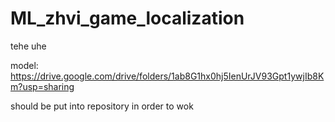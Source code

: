 # ML_zhvi_game_localization
tehe uhe

model: https://drive.google.com/drive/folders/1ab8G1hx0hj5IenUrJV93Gpt1ywjIb8Km?usp=sharing

should be put into repository in order to wok
